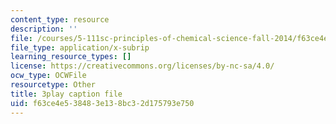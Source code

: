 ```yaml
---
content_type: resource
description: ''
file: /courses/5-111sc-principles-of-chemical-science-fall-2014/f63ce4e538483e138bc32d175793e750_caonmXHGB60.srt
file_type: application/x-subrip
learning_resource_types: []
license: https://creativecommons.org/licenses/by-nc-sa/4.0/
ocw_type: OCWFile
resourcetype: Other
title: 3play caption file
uid: f63ce4e5-3848-3e13-8bc3-2d175793e750
---
```

